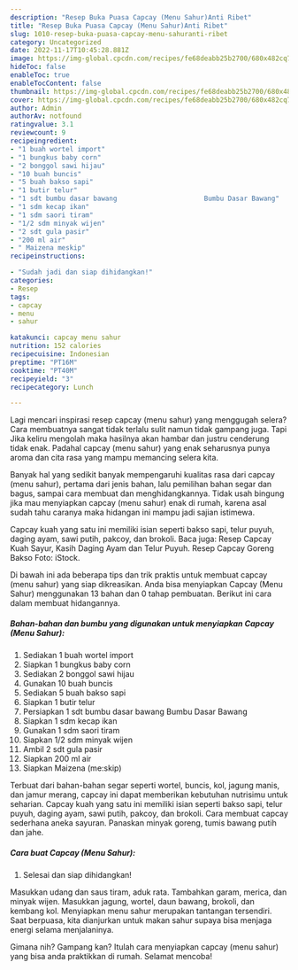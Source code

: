 ```yaml
---
description: "Resep Buka Puasa Capcay (Menu Sahur)Anti Ribet"
title: "Resep Buka Puasa Capcay (Menu Sahur)Anti Ribet"
slug: 1010-resep-buka-puasa-capcay-menu-sahuranti-ribet
category: Uncategorized
date: 2022-11-17T10:45:28.881Z
image: https://img-global.cpcdn.com/recipes/fe68deabb25b2700/680x482cq70/capcay-menu-sahur-foto-resep-utama.jpg
hideToc: false
enableToc: true
enableTocContent: false
thumbnail: https://img-global.cpcdn.com/recipes/fe68deabb25b2700/680x482cq70/capcay-menu-sahur-foto-resep-utama.jpg
cover: https://img-global.cpcdn.com/recipes/fe68deabb25b2700/680x482cq70/capcay-menu-sahur-foto-resep-utama.jpg
author: Admin
authorAv: notfound
ratingvalue: 3.1
reviewcount: 9
recipeingredient:
- "1 buah wortel import"
- "1 bungkus baby corn"
- "2 bonggol sawi hijau"
- "10 buah buncis"
- "5 buah bakso sapi"
- "1 butir telur"
- "1 sdt bumbu dasar bawang                      Bumbu Dasar Bawang"
- "1 sdm kecap ikan"
- "1 sdm saori tiram"
- "1/2 sdm minyak wijen"
- "2 sdt gula pasir"
- "200 ml air"
- " Maizena meskip"
recipeinstructions:

- "Sudah jadi dan siap dihidangkan!"
categories:
- Resep
tags:
- capcay
- menu
- sahur

katakunci: capcay menu sahur 
nutrition: 152 calories
recipecuisine: Indonesian
preptime: "PT16M"
cooktime: "PT40M"
recipeyield: "3"
recipecategory: Lunch

---
```



Lagi mencari inspirasi resep capcay (menu sahur) yang menggugah selera? Cara membuatnya sangat tidak terlalu sulit namun tidak gampang juga. Tapi Jika keliru mengolah maka hasilnya akan hambar dan justru cenderung tidak enak. Padahal capcay (menu sahur) yang enak seharusnya punya aroma dan cita rasa yang mampu memancing selera kita.


Banyak hal yang sedikit banyak mempengaruhi kualitas rasa dari capcay (menu sahur), pertama dari jenis bahan, lalu pemilihan bahan segar dan bagus, sampai cara membuat dan menghidangkannya. Tidak usah bingung jika mau menyiapkan capcay (menu sahur) enak di rumah, karena asal sudah tahu caranya maka hidangan ini mampu jadi sajian istimewa.

Capcay kuah yang satu ini memiliki isian seperti bakso sapi, telur puyuh, daging ayam, sawi putih, pakcoy, dan brokoli. Baca juga: Resep Capcay Kuah Sayur, Kasih Daging Ayam dan Telur Puyuh. Resep Capcay Goreng Bakso Foto: iStock.


Di bawah ini ada beberapa tips dan trik praktis untuk membuat capcay (menu sahur) yang siap dikreasikan. Anda bisa menyiapkan Capcay (Menu Sahur) menggunakan 13 bahan dan 0 tahap pembuatan. Berikut ini cara dalam membuat hidangannya.

<!--inarticleads1-->

##### Bahan-bahan dan bumbu yang digunakan untuk menyiapkan Capcay (Menu Sahur):

1. Sediakan 1 buah wortel import
1. Siapkan 1 bungkus baby corn
1. Sediakan 2 bonggol sawi hijau
1. Gunakan 10 buah buncis
1. Sediakan 5 buah bakso sapi
1. Siapkan 1 butir telur
1. Persiapkan 1 sdt bumbu dasar bawang                      Bumbu Dasar Bawang
1. Siapkan 1 sdm kecap ikan
1. Gunakan 1 sdm saori tiram
1. Siapkan 1/2 sdm minyak wijen
1. Ambil 2 sdt gula pasir
1. Siapkan 200 ml air
1. Siapkan  Maizena (me:skip)


Terbuat dari bahan-bahan segar seperti wortel, buncis, kol, jagung manis, dan jamur merang, capcay ini dapat memberikan kebutuhan nutrisimu untuk seharian. Capcay kuah yang satu ini memiliki isian seperti bakso sapi, telur puyuh, daging ayam, sawi putih, pakcoy, dan brokoli. Cara membuat capcay sederhana aneka sayuran. Panaskan minyak goreng, tumis bawang putih dan jahe. 

<!--inarticleads2-->

##### Cara buat Capcay (Menu Sahur):


1. Selesai dan siap dihidangkan!

Masukkan udang dan saus tiram, aduk rata. Tambahkan garam, merica, dan minyak wijen. Masukkan jagung, wortel, daun bawang, brokoli, dan kembang kol. Menyiapkan menu sahur merupakan tantangan tersendiri. Saat berpuasa, kita dianjurkan untuk makan sahur supaya bisa menjaga energi selama menjalaninya. 

Gimana nih? Gampang kan? Itulah cara menyiapkan capcay (menu sahur) yang bisa anda praktikkan di rumah. Selamat mencoba!
